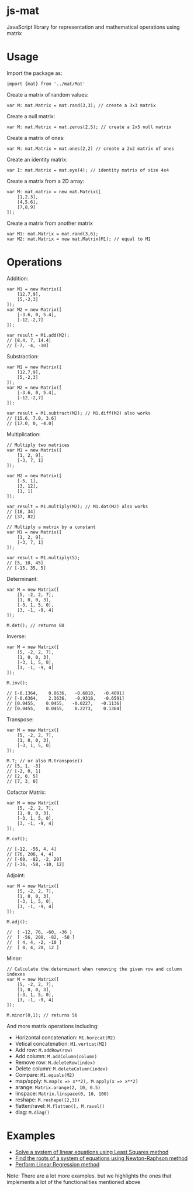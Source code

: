 # js-mat
JavaScript library for representation and mathematical operations using matrix

# Usage
Import the package as:
```
import {mat} from '../mat/Mat'
```
Create a matrix of random values:
```
var M: mat.Matrix = mat.rand(3,3); // create a 3x3 matrix
```

Create a null matrix:
```
var M: mat.Matrix = mat.zeros(2,5); // create a 2x5 null matrix
```

Create a matrix of ones:
```
var M: mat.Matrix = mat.ones(2,2) // create a 2x2 matrix of ones
```

Create an identity matrix:
```
var I: mat.Matrix = mat.eye(4); // identity matrix of size 4x4
```

Create a matrix from a 2D array:
```
var M: mat.matrix = new mat.Matrix([
    [1,2,3],
    [4,5,6],
    [7,8,9]
]);
```

Create a matrix from another matrix
```
var M1: mat.Matrix = mat.rand(3,6);
var M2: mat.Matrix = new mat.Matrix(M1); // equal to M1
```

# Operations
Addition:
```
var M1 = new Matrix([
    [12,7,9],
    [5,-2,3]
]);
var M2 = new Matrix([
    [-3.6, 0, 5.4],
    [-12,-2,7]
]);

var result = M1.add(M2);
// [8.4, 7, 14.4]
// [-7, -4, -10]
```

Substraction:
```
var M1 = new Matrix([
    [12,7,9],
    [5,-2,3]
]);
var M2 = new Matrix([
    [-3.6, 0, 5.4],
    [-12,-2,7]
]);

var result = M1.subtract(M2); // M1.diff(M2) also works
// [15.6, 7.0, 3.6]
// [17.0, 0, -4.0]
```

Multiplication:
```
// Multiply two matrices
var M1 = new Matrix([
    [1, 2, 9],
    [-3, 7, 1]
]);

var M2 = new Matrix([
    [-5, 1],
    [3, 12],
    [1, 1]
]);

var result = M1.multiply(M2); // M1.dot(M2) also works
// [10, 34]
// [37, 82]
```

```
// Multiply a matrix by a constant
var M1 = new Matrix([
    [1, 2, 9],
    [-3, 7, 1]
]);

var result = M1.multiply(5);
// [5, 10, 45]
// [-15, 35, 5]
```

Determinant:
```
var M = new Matrix([
    [5, -2, 2, 7],
    [1, 0, 0, 3],
    [-3, 1, 5, 0],
    [3, -1, -9, 4]
]);

M.det(); // returns 88
```

Inverse:
```
var M = new Matrix([
    [5, -2, 2, 7],
    [1, 0, 0, 3],
    [-3, 1, 5, 0],
    [3, -1, -9, 4]
]);

M.inv();

// [-0.1364,    0.8636,   -0.6818,   -0.4091]
// [-0.6364,    2.3636,   -0.9318,   -0.6591]
// [0.0455,    0.0455,   -0.0227,   -0.1136]
// [0.0455,    0.0455,    0.2273,    0.1364]
```

Transpose:
```
var M = new Matrix([
    [5, -2, 2, 7],
    [1, 0, 0, 3],
    [-3, 1, 5, 0]
]);

M.T; // or also M.transpose()
// [5, 1, -3]
// [-2, 0, 1]
// [2, 0, 5]
// [7, 3, 0]
```

Cofactor Matrix:
```
var M = new Matrix([
    [5, -2, 2, 7],
    [1, 0, 0, 3],
    [-3, 1, 5, 0],
    [3, -1, -9, 4]
]);

M.cof();

// [-12, -56, 4, 4]
// [76, 208, 4, 4]
// [-60, -82, -2, 20]
// [-36, -58, -10, 12]
```

Adjoint:
```
var M = new Matrix([
    [5, -2, 2, 7],
    [1, 0, 0, 3],
    [-3, 1, 5, 0],
    [3, -1, -9, 4]
]);

M.adj();

//  [ -12, 76, -60, -36 ]
//  [ -56, 208, -82, -58 ]
//  [ 4, 4, -2, -10 ]
//  [ 4, 4, 20, 12 ]
```

Minor:
```
// Calculate the determinant when removing the given row and column indexes
var M = new Matrix([
    [5, -2, 2, 7],
    [1, 0, 0, 3],
    [-3, 1, 5, 0],
    [3, -1, -9, 4]
]);

M.minor(0,1); // returns 56
```

And more matrix operations including:
* Horizontal concatenation: ```M1.horzcat(M2)```
* Vetical concatenation: ```M1.vertcat(M2)```
* Add row: ```M.addRow(row)```
* Add column: ```M.addColumn(column)```
* Remove row: ```M.deleteRow(index)```
* Delete column: ```M.deleteColumn(index)```
* Compare: ```M1.equals(M2)```
* map/apply: ```M.map(x => x**2), M.apply(x => x**2)```
* arange: ```Matrix.arange(2, 10, 0.5)```
* linspace: ```Matrix.linspace(0, 10, 100)```
* reshape: ```M.reshape([2,3])```
* flatten/ravel: ```M.flatten(), M.ravel()```
* diag: ```M.diag()```

# Examples
* [Solve a system of linear equations using Least Squares method](https://github.com/edumntg/js-mat/blob/main/examples/least_squares.ts)
* [Find the roots of a system of equations using Newton-Raphson method](https://github.com/edumntg/js-mat/blob/main/examples/newton_raphson.ts)
* [Perform Linear Regression method](https://github.com/edumntg/js-mat/blob/main/examples/linear_regression.ts)

Note: There are a lot more examples. but we highlights the ones that implements a lot of the functionalities mentioned above